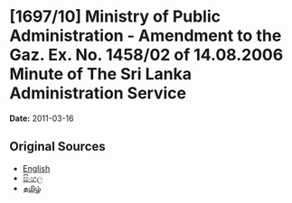 # [1697/10] Ministry of Public Administration - Amendment to the Gaz. Ex. No. 1458/02 of 14.08.2006 Minute of The Sri Lanka Administration Service

**Date:** 2011-03-16

## Original Sources

- [English](https://documents.gov.lk/view/extra-gazettes/2011/3/1697-10_E.pdf)
- [සිංහල](https://documents.gov.lk/view/extra-gazettes/2011/3/1697-10_S.pdf)
- [தமிழ்](https://documents.gov.lk/view/extra-gazettes/2011/3/1697-10_T.pdf)
